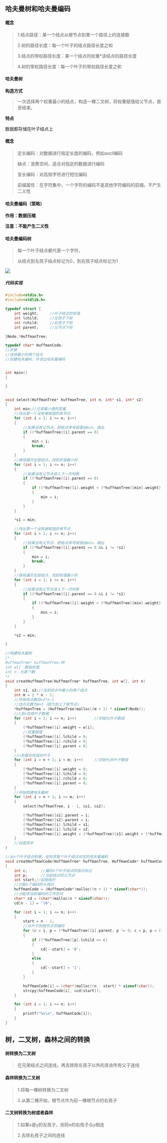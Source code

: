 ## 哈夫曼树和哈夫曼编码

#### 概念

> 1.结点路径：某一个结点从根节点到某一个路径上的连接数
>
> 2.树的路径长度：每一个叶子的结点路径长度之和
>
> 3.结点的带权路径长度：某一个结点的权重*该结点的路径长度
>
> 4.树的带权路径长度：每一个叶子的带权路径长度之和

#### 哈夫曼树

**构造方式**

> 一次选择两个权重最小的结点，构造一棵二叉树，将权重赋值给父节点，直至结束。

**特点**

数据都存储在叶子结点上

#### 概念

> 定长编码：对数据进行指定长度的编码，例如ascll编码
>
> 缺点：浪费空间，适合对指定的数据进行编码
>
> 变长编码：对高频字符进行短位编码
>
> 前缀属性：在字符集中，一个字符的编码不是其他字符编码的前缀。不产生二义性

#### 哈夫曼编码（策略）

**作用：数据压缩**

**注意：不能产生二义性**

#### 哈夫曼编码树

> 每一个叶子结点都代表一个字符，
>
> 从结点到左孩子结点标记为0，到右孩子结点标记为1

![](picture/哈夫曼编码树.png)

##### 代码实现

```c
#include<stdio.h>
#include<stdlib.h>

typedef struct {
    int weight;		//叶子结点的权值
    int lchild;		//左孩子下标
    int rchild;		//右孩子下标
    int parent;		//父节点下标

}Node,*HuffmanTree;

typedef char* HuffmanCode;
//步骤
//选择最小的两个结点
//创建哈夫曼树，并求出哈夫曼编码


int main()
{

}


void select(HuffmanTree* huffmanTree, int n, int* s1, int* s2)
{
    int min;//记录最小值的变量
    //找出第一个没有被赋值的单节点
    for (int i = 1; i <= n; i++)
    {
        //如果没有父节点，把结点序号赋值给min，跳出
        if ((*huffmanTree)[i].parent == 0)
        {
            min = i;
            break;
        }
    }
    //继续遍历全部结点，找到权值最小的
    for (int i = 1; i <= n; i++)
    {
        //如果没有父节点进入下一次判断
        if ((*huffmanTree)[i].parent == 0)
        {
            if ((*huffmanTree)[i].weight < (*huffmanTree)[min].weight)
            {
                min = i;
            }
        }
    }

    *s1 = min;

    //找出第一个没有被赋值的单节点
    for (int i = 1; i <= n; i++)
    {
        //如果没有父节点，把结点序号赋值给min，跳出
        if ((*huffmanTree)[i].parent == 0 && i != *s1)
        {
            min = i;
            break;
        }
    }
    //继续遍历全部结点，找到权值最小的
    for (int i = 1; i <= n; i++)
    {
        //如果没有父节点进入下一次判断
        if ((*huffmanTree)[i].parent == 0 && i != *s1)
        {
            if ((*huffmanTree)[i].weight < (*huffmanTree)[min].weight)
            {
                min = i;
            }
        }
    }

    *s2 = min;

}

//构建哈夫曼树
/*
HuffmanTree* huffmanTree:树
int w[]：数组权值
int n：元素个数
*/
void creatHuffmanTree(HuffmanTree* huffmanTree, int w[], int n)
{
    int s1, s2;//当前结点中最小的两个结点
    int m = 2 * n - 1;
    //所有结点数目=2*n-1
    //结点总数为m+1（因为加上了根节点）
    *huffmanTree = (HuffmanTree)malloc((m + 1) * sizeof(Node));
    //1至n存放叶子数据
    for (int i = 1; i <= n; i++)		//初始化叶子数组
    {
        (*huffmanTree)[i].weight = w[i];
        //权重赋值
        (*huffmanTree)[i].lchild = 0;
        (*huffmanTree)[i].rchild = 0;
        (*huffmanTree)[i].parent = 0;
    }
    //n至最后存放非叶子
    for (int i = n + 1; i < m; i++)		//初始化非叶子数组
    {
        (*huffmanTree)[i].weight = 0;
        (*huffmanTree)[i].lchild = 0;
        (*huffmanTree)[i].rchild = 0;
        (*huffmanTree)[i].parent = 0;
    }
    //开始构建哈夫曼树
    for (int i = n + 1; i <= m; i++)
    {
        select(huffmanTree, i - 1, &s1, &s2);

        (*huffmanTree)[s1].parent = i;
        (*huffmanTree)[s2].parent = i;
        (*huffmanTree)[i].lchild = s1;
        (*huffmanTree)[i].lchild = s2;
        (*huffmanTree)[i].weight = (*huffmanTree)[s1].weight + (*huffmanTree)[s2].weight;
    }
    //创造完毕
}

//从n个叶子结点到根，逆向求每个叶子结点对应的哈夫曼编码
void creatHuffmanCode(HuffmanTree* huffmanTree, HuffmanCode* huffmanCode, int n)
{
    int c;		//遍历n个叶子结点的指示标记
    int p;		//当前结点的父节点
    int start;//起始指针
    //分配n个编码的头指针
    huffmanCode = (HuffmanCode*)malloc((n + 1) * sizeof(char*));
    //分配求当前编码的工作空间
    char* cd = (char*)malloc(n * sizeof(char));
    cd[n - 1] = '\0';

    for (int i = 1; i <= n; i++)
    {
        start = n - 1;
        //从叶子到根节点求编码
        for (c = i, p = (*huffmanTree)[i].parent; p != 0; c = p, p = (*huffmanTree)[p].parent)
        {
            if ((*huffmanTree)[p].lchild == c)
            {
                cd[--start] = '0';
            }
            else
            {
                cd[--start] = '1';
            }
        }

        huffmanCode[i] = (char*)malloc((n - start) * sizeof(char));
        strcpy(huffmanCode[i], &cd[start]);
    }

    for (int i = 1; i <= n; i++)
    {
        printf("%s\n", huffmanCode[i]);
    }
}

```



## 树，二叉树，森林之间的转换

#### 树转换为二叉树

> 在兄弟结点之间连线，再去除除左孩子以外的其余所有父子连线

#### 森林转换为二叉树

> 1.将每一棵树转换为二叉树
>
> 2.从第二棵开始，根节点作为前一棵根节点的右孩子

#### 二叉树转换为树或者森林

> 1.如果x是y的左孩子，则将x的右孩子与y相连
>
> 2.去除右孩子之间的连线

